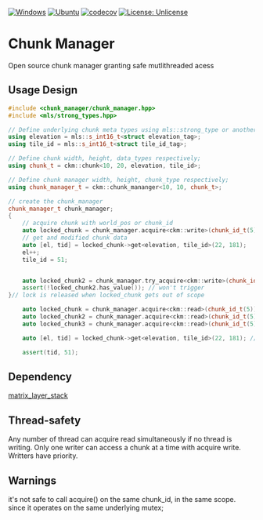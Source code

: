 [![Windows](https://github.com/FrancoisSestier/chunk_manager/actions/workflows/windows.yml/badge.svg)](https://github.com/FrancoisSestier/chunk_manager/actions/workflows/windows.yml) [![Ubuntu](https://github.com/FrancoisSestier/chunk_manager/actions/workflows/ubuntu.yml/badge.svg)](https://github.com/FrancoisSestier/chunk_manager/actions/workflows/ubuntu.yml) [![codecov](https://codecov.io/gh/FrancoisSestier/chunk_manager/branch/master/graph/badge.svg?token=ZPDP1TAO3Z)](https://codecov.io/gh/FrancoisSestier/chunk_manager) [![License: Unlicense](https://img.shields.io/badge/license-Unlicense-blue.svg)](http://unlicense.org/)

# Chunk Manager
Open source chunk manager granting safe mutlithreaded acess 

## Usage Design
```c++
#include <chunk_manager/chunk_manager.hpp>
#include <mls/strong_types.hpp>

// Define underlying chunk meta types using mls::strong_type or another strong type implementation
using elevation = mls::s_int16_t<struct elevation_tag>;
using tile_id = mls::s_int16_t<struct tile_id_tag>;

// Define chunk width, height, data_types respectively;
using chunk_t = ckm::chunk<10, 20, elevation, tile_id>;

// Define chunk manager width, height, chunk_type respectively;
using chunk_manager_t = ckm::chunk_mananger<10, 10, chunk_t>;

// create the chunk_manager
chunk_manager_t chunk_manager;
{
    // acquire chunk with world_pos or chunk_id
    auto locked_chunk = chunk_manager.acquire<ckm::write>(chunk_id_t(5)); 
    // get and modified chunk data
    auto [el, tid] = locked_chunk->get<elevation, tile_id>(22, 181);
    el++;
    tile_id = 51;


    auto locked_chunk2 = chunk_manager.try_acquire<ckm::write>(chunk_id_t(5));
    assert(!locked_chunk2.has_value()); // won't trigger 
}// lock is released when locked_chunk gets out of scope

    auto locked_chunk = chunk_manager.acquire<ckm::read>(chunk_id_t(5));  // multiple instance can acquire<read> concurrently
    auto locked_chunk2 = chunk_manager.acquire<ckm::read>(chunk_id_t(5)); // if no thread is writing at the same time
    auto locked_chunk3 = chunk_manager.acquire<ckm::read>(chunk_id_t(5)); // 

    auto [el, tid] = locked_chunk->get<elevation, tile_id>(22, 181); // el will be of type const elevation&

    assert(tid, 51);

```
## Dependency 
[matrix_layer_stack](https://github.com/FrancoisSestier/matrix_layer_stack)

## Thread-safety
Any number of thread can acquire read simultaneously if no thread is writing.
Only one writer can access a chunk at a time with acquire write.
Writters have priority.

## Warnings
it's not safe to call acquire() on the same chunk_id, in the same scope. since it operates on the same underlying mutex;





